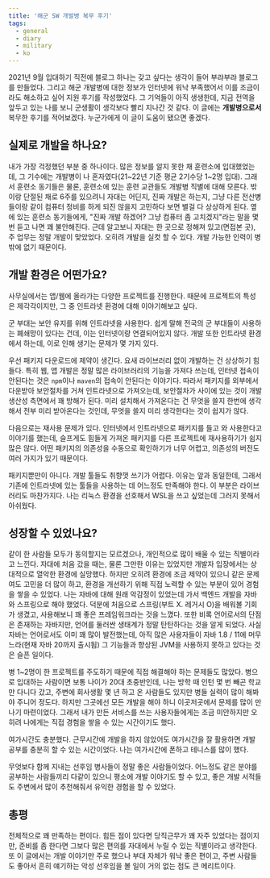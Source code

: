 ```yaml
---
title: '해군 SW 개발병 복무 후기'
tags:
  - general
  - diary
  - military
  - ko
---
```


2021년 9월 입대하기 직전에 블로그 하나는 갖고 싶다는 생각이 들어 부랴부랴 블로그를 만들었다. 그리고 해군 개발병에 대한 정보가 인터넷에 워낙 부족했어서 이를 조금이라도 해소하고 싶어 지원 후기를 작성했었다. 그 기억들이 아직 생생한데, 지금 전역을 앞두고 있는 나를 보니 군생활이 생각보다 빨리 지나간 것 같다. 이 글에는 **개발병으로서** 복무한 후기를 적어보겠다. 누군가에게 이 글이 도움이 됐으면 좋겠다.

## 실제로 개발을 하나요?

내가 가장 걱정했던 부분 중 하나이다. 많은 정보를 알지 못한 채 훈련소에 입대했었는데, 그 기수에는 개발병이 나 혼자였다(21\~22년 기준 평균 2기수당 1\~2명 입대). 그래서 훈련소 동기들은 물론, 훈련소에 있는 훈련 교관들도 개발병 직별에 대해 모른다. 밖이랑 단절된 채로 6주를 있으려니 자대는 어딘지, 진짜 개발은 하는지, 그냥 다른 전산병들이랑 같이 컴퓨터 정비를 하게 되진 않을지 고민하다 보면 별걸 다 상상하게 된다. 옆에 있는 훈련소 동기들에게, "진짜 개발 하겠어? 그냥 컴퓨터 좀 고치겠지"라는 말을 몇번 듣고 나면 꽤 불안해진다. 근데 알고보니 자대는 한 곳으로 정해져 있고(면접본 곳), 주 업무는 정말 개발이 맞았었다. 오히려 개발을 실컷 할 수 있다. 개발 가능한 인력이 병밖에 없기 때문이다.

## 개발 환경은 어떤가요?

사무실에서는 앱/웹에 올라가는 다양한 프로젝트를 진행한다. 때문에 프로젝트의 특성은 제각각이지만, 그 중 인트라넷 환경에 대해 이야기해보고 싶다.

군 부대는 보안 유지를 위해 인트라넷을 사용한다. 쉽게 말해 전국의 군 부대들이 사용하는 폐쇄망이 있다는 건데, 이는 인터넷이랑 연결되어있지 않다. 개발 또한 인트라넷 환경에서 하는데, 이로 인해 생기는 문제가 몇 가지 있다.

우선 패키지 다운로드에 제약이 생긴다. 요새 라이브러리 없이 개발하는 건 상상하기 힘들다. 특히 웹, 앱 개발은 정말 많은 라이브러리의 기능을 가져다 쓰는데, 인터넷 접속이 안된다는 것은 `npm`이나 `maven`의 접속이 안된다는 이야기다. 따라서 패키지를 외부에서 다운받아 보안절차를 거쳐 인트라넷으로 가져오는데, 보안절차가 사이에 있는 것이 개발생산성 측면에서 꽤 방해가 된다. 미리 설치해서 가져온다는 건 무엇을 쓸지 한번에 생각해서 전부 미리 받아온다는 것인데, 무엇을 쓸지 미리 생각한다는 것이 쉽지가 않다.

다음으로는 재사용 문제가 있다. 인터넷에서 인트라넷으로 패키지를 들고 와 사용한다고 이야기를 했는데, 슬프게도 힘들게 가져온 패키지를 다른 프로젝트에 재사용하기가 쉽지많은 않다. 어떤 패키지의 의존성을 수동으로 확인하기가 너무 어렵고, 의존성의 버전도 여러 가지가 있기 때문이다.

패키지뿐만이 아니다. 개발 툴들도 취향껏 쓰기가 어렵다. 이유는 앞과 동일한데, 그래서 기존에 인트라넷에 있는 툴들을 사용하는 데 어느정도 만족해야 한다. 이 부분은 라이브러리도 마찬가지다. 나는 리눅스 환경을 선호해서 WSL을 쓰고 싶었는데 그러지 못해서 아쉬웠다.

## 성장할 수 있었나요?

같이 한 사람들 모두가 동의할지는 모르겠으나, 개인적으로 많이 배울 수 있는 직별이라고 느낀다. 자대에 처음 갔을 때는, 물론 그만한 이유는 있었지만 개발자 입장에서는 상대적으로 열악한 환경에 실망했다. 하지만 오히려 환경에 조금 제약이 있으니 같은 문제여도 고민을 더 많이 하고, 환경을 개선하기 위해 직접 노력할 수 있는 부분이 있어 경험을 쌓을 수 있었다. 나는 자바에 대해 원래 악감정이 있었는데 가서 백엔드 개발을 자바와 스프링으로 해야 했었다. 덕분에 처음으로 스프링(부트 X. 레거시 O)을 배워볼 기회가 생겼고, 사용해보니 꽤 좋은 프레임워크라는 것을 느꼈다. 또한 비록 언어로서의 단점은 존재하는 자바지만, 언어를 둘러싼 생태계가 정말 탄탄하다는 것을 알게 되었다. 사실 자바는 언어로서도 이미 꽤 많이 발전했는데, 아직 많은 사용자들이 자바 1.8 / 11에 머무느라(현재 자바 20까지 출시됨) 그 기능들과 향상된 JVM을 사용하지 못하고 있다는 것은 슬픈 일이다.

병 1~2명이 한 프로젝트를 주도하기 때문에 직접 해결해야 하는 문제들도 많았다. 병으로 입대하는 사람이면 보통 나이가 20대 초중반인데, 나는 방학 때 인턴 몇 번 빼곤 학교만 다니다 갔고, 주변에 회사생활 몇 년 하고 온 사람들도 있지만 병들 실력이 많이 해봐야 주니어 정도다. 하지만 그곳에선 모든 개발을 해야 하니 이곳저곳에서 문제를 많이 만나기 마련이었다. 그래서 내가 만든 서비스를 쓰는 사용자들에게는 조금 미안하지만 오히려 나에게는 직접 경험을 쌓을 수 있는 시간이기도 했다.

여가시간도 충분했다. 근무시간에 개발을 하지 않았어도 여가시간을 잘 활용하면 개발 공부를 충분히 할 수 있는 시간이었다. 나는 여가시간에 폰하고 테니스를 많이 했다.

무엇보다 함께 지내는 선후임 병사들이 정말 좋은 사람들이었다. 어느정도 같은 분야를 공부하는 사람들끼리 다같이 있으니 평소에 개발 이야기도 할 수 있고, 좋은 개발 서적들도 주변에서 많이 추천해줘서 유익한 경험을 할 수 있었다.

## 총평

전체적으로 꽤 만족하는 편이다. 힘든 점이 있다면 당직근무가 꽤 자주 있었다는 점이지만, 준비를 좀 한다면 그보다 많은 편의를 자대에서 누릴 수 있는 직별이라고 생각한다. 또 이 글에서는 개발 이야기만 주로 했으나 부대 자체가 워낙 좋은 편이고, 주변 사람들도 좋아서 흔히 얘기하는 악성 선후임을 볼 일이 거의 없는 점도 큰 메리트이다.
